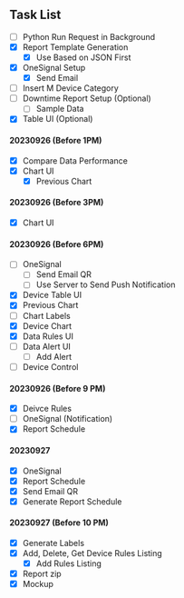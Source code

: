 ## Task List

- [ ] Python Run Request in Background
- [x] Report Template Generation
  - [x] Use Based on JSON First
- [x] OneSignal Setup
  - [x] Send Email
- [ ] Insert M Device Category
- [ ] Downtime Report Setup (Optional)
  - [ ] Sample Data
- [x] Table UI (Optional)

#### 20230926 (Before 1PM)
- [x] Compare Data Performance
- [x] Chart UI
  - [x] Previous Chart

#### 20230926 (Before 3PM)
- [x] Chart UI

#### 20230926 (Before 6PM)
- [ ] OneSignal
  - [ ] Send Email QR
  - [ ] Use Server to Send Push Notification
- [x] Device Table UI
- [x] Previous Chart
- [ ] Chart Labels
- [x] Device Chart
- [x] Data Rules UI
- [ ] Data Alert UI
  - [ ] Add Alert
- [ ] Device Control

#### 20230926 (Before 9 PM)
- [x] Deivce Rules
- [ ] OneSignal (Notification)
- [x] Report Schedule

#### 20230927
- [x] OneSignal
- [x] Report Schedule
- [x] Send Email QR
- [x] Generate Report Schedule

#### 20230927 (Before 10 PM)
- [x] Generate Labels
- [x] Add, Delete, Get Device Rules Listing
  - [x] Add Rules Listing
- [x] Report zip
- [x] Mockup